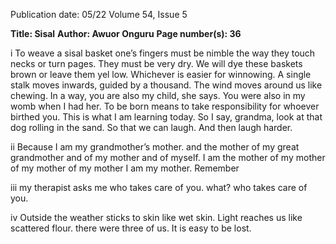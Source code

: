 Publication date: 05/22
Volume 54, Issue 5

**Title: Sisal**
**Author: Awuor Onguru**
**Page number(s): 36**

i
To weave a sisal basket one’s fingers must be nimble the 
way they touch necks or turn pages. They must be very 
dry. We will dye these baskets brown or leave them yel­
low. Whichever is easier for winnowing. A single stalk 
moves inwards, guided by a thousand. The wind moves 
around us like chewing. In a way, you are also my child, 
she says. You were also in my womb when I had her. 
To be born means to take responsibility for whoever 
birthed you. This is what I am learning today. So I say, 
grandma, look at that dog rolling in the sand. So that we 
can laugh. And then laugh harder.

ii
Because I am my grandmother’s mother.
and the mother
of my great grandmother
and of my mother
and of myself.
I am the mother of my mother
of my mother of my mother
I am my mother. 
Remember

iii
my therapist asks me who takes care of you. 
what? 
who takes care of you. 

iv
Outside the weather sticks 
to skin like wet skin. Light reaches 
us like scattered flour. 
there were three of us. 
It is easy to be lost.